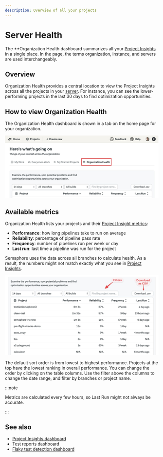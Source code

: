 ```yaml
---
description: Overview of all your projects
---
```


# Server Health







<VideoTutorial title="How to use Organization Health dashboard" src="https://www.youtube.com/embed/2JVsH3DJccE?si=Xq_U0yWhryBsioDv" />

The **Organization Health dashboard summarizes all your [Project Insights](./insights) in a single place. In the page, the terms organization, instance, and servers are used interchangeably.

## Overview

Organization Health provides a central location to view the Project Insights across all the projects in your [server](./organizations). For instance, you can see the lower-performing projects in the last 30 days to find optimization opportunities.

## How to view Organization Health

The Organization Health dashboard is shown in a tab on the home page for your organization.

![Location for the Organization Health tab](./img/org-health-location.jpg)

## Available metrics

Organization Health lists your projects and their [Project Insight metrics](./insights):

- **Performance**: how long pipelines take to run on average
- **Reliability**: percentage of pipeline pass rate
- **Frequency**: number of pipelines run per week or day
- **Last run**: last time a pipeline was run for the project

Semaphore uses the data across all branches to calculate health. As a result, the numbers might not match exactly what you see in [Project Insights](./insights).

![Organization Health Overview](./img/org-health-overview.jpg)

The default sort order is from lowest to highest performance. Projects at the top have the lowest ranking in overall performance. You can change the order by clicking on the table columns. Use the filter above the columns to change the date range, and filter by branches or project name.

:::note

Metrics are calculated every few hours, so Last Run might not always be accurate.

:::

## See also

- [Project Insights dashboard](./insights)
- [Test reports dashboard](./tests/test-reports)
- [Flaky test detection dashboard](./tests/flaky-tests)

